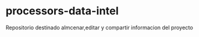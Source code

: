 # processors-data-intel
Repositorio destinado almcenar,editar  y compartir informacion del proyecto
